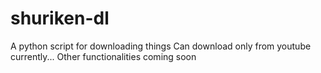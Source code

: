 # shuriken-dl
A python script for downloading things
Can download only from youtube currently... Other functionalities coming soon
